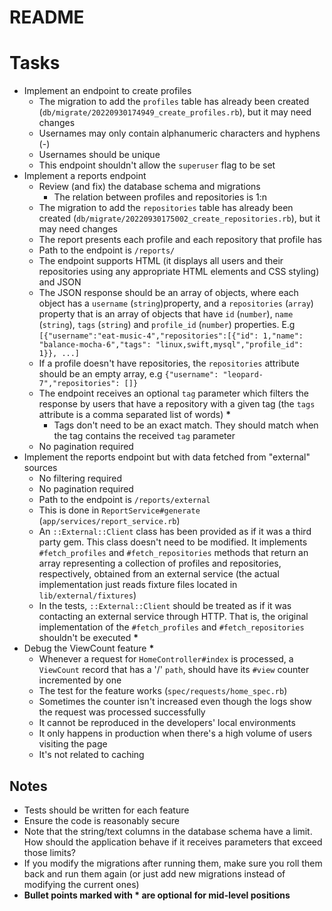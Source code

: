# README

# Tasks
- Implement an endpoint to create profiles
  - The migration to add the `profiles` table has already been created (`db/migrate/20220930174949_create_profiles.rb`), but it may need changes
  - Usernames may only contain alphanumeric characters and hyphens (-)
  - Usernames should be unique
  - This endpoint shouldn't allow the `superuser` flag to be set
- Implement a reports endpoint
  - Review (and fix) the database schema and migrations
    - The relation between profiles and repositories is 1:n
  - The migration to add the `repositories` table has already been created (`db/migrate/20220930175002_create_repositories.rb`), but it may need changes
  - The report presents each profile and each repository that profile has
  - Path to the endpoint is `/reports/`
  - The endpoint supports HTML (it displays all users and their repositories using any appropriate HTML elements and CSS styling) and JSON
  - The JSON response should be an array of objects, where each object has a `username` (`string`)property, and a `repositories` (`array`) property that is an array of objects that have `id` (`number`), `name` (`string`), `tags` (`string`) and `profile_id` (`number`) properties. E.g `[{"username":"eat-music-4","repositories":[{"id": 1,"name": "balance-mocha-6","tags": "linux,swift,mysql","profile_id": 1}}, ...]`
  - If a profile doesn't have repositories, the `repositories` attribute should be an empty array, e.g `{"username": "leopard-7","repositories": []}`
  - The endpoint receives an optional `tag` parameter which filters the response by users that have a repository with a given tag (the `tags` attribute is a comma separated list of words) **\***
    - Tags don't need to be an exact match. They should match when the tag contains the received `tag` parameter
  - No pagination required
- Implement the reports endpoint but with data fetched from "external" sources
  - No filtering required
  - No pagination required
  - Path to the endpoint is `/reports/external`
  - This is done in `ReportService#generate` (`app/services/report_service.rb`)
  - An `::External::Client` class has been provided as if it was a third party gem. This class doesn't need to be modified. It implements `#fetch_profiles` and `#fetch_repositories` methods that return an array representing a collection of profiles and repositories, respectively, obtained from an external service (the actual implementation just reads fixture files located in `lib/external/fixtures`)
  - In the tests, `::External::Client` should be treated as if it was contacting an external service through HTTP. That is, the original implementation of the `#fetch_profiles` and `#fetch_repositories` shouldn't be executed **\***
- Debug the ViewCount feature **\***
  - Whenever a request for `HomeController#index` is processed, a `ViewCount` record that has a '/' `path`, should have its `#view` counter incremented by one
  - The test for the feature works (`spec/requests/home_spec.rb`)
  - Sometimes the counter isn't increased even though the logs show the request was processed successfully
  - It cannot be reproduced in the developers' local environments
  - It only happens in production when there's a high volume of users visiting the page
  - It's not related to caching

## Notes
- Tests should be written for each feature
- Ensure the code is reasonably secure
- Note that the string/text columns in the database schema have a limit. How should the application behave if it receives parameters that exceed those limits?
- If you modify the migrations after running them, make sure you roll them back and run them again (or just add new migrations instead of modifying the current ones)
- **Bullet points marked with \* are optional for mid-level positions**
